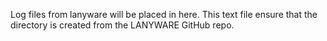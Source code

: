 Log files from lanyware will be placed in here.  This text file ensure that the directory is created from the LANYWARE GitHub repo.